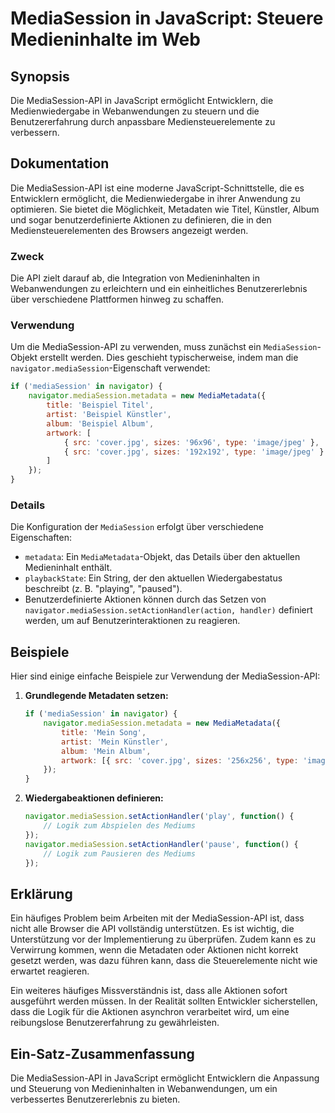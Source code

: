 <!--
Meta Description: # MediaSession in JavaScript: Steuere Medieninhalte im Web ## Synopsis Die MediaSession-API in JavaScript ermöglicht Entwicklern, die Medienwiedergabe...
Meta Keywords: die, mediasession, api, ein, navigator
-->

# MediaSession in JavaScript: Steuere Medieninhalte im Web

## Synopsis
Die MediaSession-API in JavaScript ermöglicht Entwicklern, die Medienwiedergabe in Webanwendungen zu steuern und die Benutzererfahrung durch anpassbare Mediensteuerelemente zu verbessern.

## Dokumentation
Die MediaSession-API ist eine moderne JavaScript-Schnittstelle, die es Entwicklern ermöglicht, die Medienwiedergabe in ihrer Anwendung zu optimieren. Sie bietet die Möglichkeit, Metadaten wie Titel, Künstler, Album und sogar benutzerdefinierte Aktionen zu definieren, die in den Mediensteuerelementen des Browsers angezeigt werden.

### Zweck
Die API zielt darauf ab, die Integration von Medieninhalten in Webanwendungen zu erleichtern und ein einheitliches Benutzererlebnis über verschiedene Plattformen hinweg zu schaffen.

### Verwendung
Um die MediaSession-API zu verwenden, muss zunächst ein `MediaSession`-Objekt erstellt werden. Dies geschieht typischerweise, indem man die `navigator.mediaSession`-Eigenschaft verwendet:

```javascript
if ('mediaSession' in navigator) {
    navigator.mediaSession.metadata = new MediaMetadata({
        title: 'Beispiel Titel',
        artist: 'Beispiel Künstler',
        album: 'Beispiel Album',
        artwork: [
            { src: 'cover.jpg', sizes: '96x96', type: 'image/jpeg' },
            { src: 'cover.jpg', sizes: '192x192', type: 'image/jpeg' }
        ]
    });
}
```

### Details
Die Konfiguration der `MediaSession` erfolgt über verschiedene Eigenschaften:
- `metadata`: Ein `MediaMetadata`-Objekt, das Details über den aktuellen Medieninhalt enthält.
- `playbackState`: Ein String, der den aktuellen Wiedergabestatus beschreibt (z. B. "playing", "paused").
- Benutzerdefinierte Aktionen können durch das Setzen von `navigator.mediaSession.setActionHandler(action, handler)` definiert werden, um auf Benutzerinteraktionen zu reagieren.

## Beispiele
Hier sind einige einfache Beispiele zur Verwendung der MediaSession-API:

1. **Grundlegende Metadaten setzen:**
   ```javascript
   if ('mediaSession' in navigator) {
       navigator.mediaSession.metadata = new MediaMetadata({
           title: 'Mein Song',
           artist: 'Mein Künstler',
           album: 'Mein Album',
           artwork: [{ src: 'cover.jpg', sizes: '256x256', type: 'image/jpeg' }]
       });
   }
   ```

2. **Wiedergabeaktionen definieren:**
   ```javascript
   navigator.mediaSession.setActionHandler('play', function() {
       // Logik zum Abspielen des Mediums
   });
   navigator.mediaSession.setActionHandler('pause', function() {
       // Logik zum Pausieren des Mediums
   });
   ```

## Erklärung
Ein häufiges Problem beim Arbeiten mit der MediaSession-API ist, dass nicht alle Browser die API vollständig unterstützen. Es ist wichtig, die Unterstützung vor der Implementierung zu überprüfen. Zudem kann es zu Verwirrung kommen, wenn die Metadaten oder Aktionen nicht korrekt gesetzt werden, was dazu führen kann, dass die Steuerelemente nicht wie erwartet reagieren.

Ein weiteres häufiges Missverständnis ist, dass alle Aktionen sofort ausgeführt werden müssen. In der Realität sollten Entwickler sicherstellen, dass die Logik für die Aktionen asynchron verarbeitet wird, um eine reibungslose Benutzererfahrung zu gewährleisten.

## Ein-Satz-Zusammenfassung
Die MediaSession-API in JavaScript ermöglicht Entwicklern die Anpassung und Steuerung von Medieninhalten in Webanwendungen, um ein verbessertes Benutzererlebnis zu bieten.